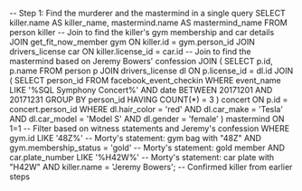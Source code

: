 -- Step 1: Find the murderer and the mastermind in a single query
SELECT 
    killer.name AS killer_name,
    mastermind.name AS mastermind_name
FROM person killer
-- Join to find the killer's gym membership and car details
JOIN get_fit_now_member gym ON killer.id = gym.person_id
JOIN drivers_license car ON killer.license_id = car.id
-- Join to find the mastermind based on Jeremy Bowers' confession
JOIN (
    SELECT p.id, p.name
    FROM person p
    JOIN drivers_license dl ON p.license_id = dl.id
    JOIN (
        SELECT person_id
        FROM facebook_event_checkin
        WHERE event_name LIKE '%SQL Symphony Concert%'
          AND date BETWEEN 20171201 AND 20171231
        GROUP BY person_id
        HAVING COUNT(*) = 3
    ) concert ON p.id = concert.person_id
    WHERE dl.hair_color = 'red'
      AND dl.car_make = 'Tesla'
      AND dl.car_model = 'Model S'
      AND dl.gender = 'female'
) mastermind ON 1=1
-- Filter based on witness statements and Jeremy's confession
WHERE gym.id LIKE '48Z%' -- Morty's statement: gym bag with "48Z"
  AND gym.membership_status = 'gold' -- Morty's statement: gold member
  AND car.plate_number LIKE '%H42W%' -- Morty's statement: car plate with "H42W"
  AND killer.name = 'Jeremy Bowers'; -- Confirmed killer from earlier steps
